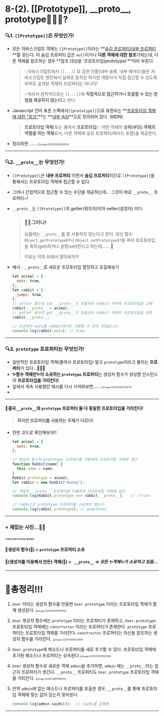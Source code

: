 # 8-(2). [[Prototype]], \_\_proto\_\_, prototype🤦🏻‍♂️?

### 🔍1. `[[Prototype]]`은 무엇인가!

- 모든 자바스크립트 객체는 `[[Prototype]]`이라는 **<u>숨김 프로퍼티/내부 프로퍼티</u>**를 갖는다. 
  이 숨김 프로퍼티 값은 `null`이거나 **다른 객체에 대한 참조**가되는데, 
  다른 객체를 참조하는 경우 **참조 대상을 '프로토타입(prototype)'**이라 부른다.

  > 💡자바스크립트에서 `[[...]]` 로 감싼 이름(내부 슬롯, 내부 메서드)들은 자바스크립트 엔진에서 실제로 동작은 하지만 개발자가 직접 접근할 수 있도록 외부로 공개된 객체의 프로퍼티는 아니다! 
  >
  > 💡따라서 원칙적으로는 `[[...]]`에 **직접적으로 접근하거나 호출할 수 있는 방법을 제공하지 않는다**고 한다.
  
- Javascript 언어 표준 스펙에서`[[prototype]]`으로 표현되는 **<u>프로토타입 객체에 대한 "링크"</u>**는 **<u>내부 속성</u>**으로 정의되어 있다. (MDN)

  > **프로토타입 객체**(또는 줄여서 **프로토타입**) 
  > : 어떤 객체의 **상위(부모) 객체의 역할을 하는 객체**로서, 다른 객체에 공유 프로퍼티(메서드 포함)을 제공한다.

- 정리하면 ......
   <img src="C:\Users\eunse\AppData\Roaming\Typora\typora-user-images\image-20210729223820144.png" alt="image-20210729223820144" style="zoom:50%;" />

---

### 🔍2. `__proto__`는 무엇인가!

- `[[Prototype]]`은 **내부 프로퍼티** 이면서 **숨김 프로퍼티**이므로 `[[Prototype]]`을 통해서는 프로토타입 객체에 접근할 수 없다.

- 그러나 간접적으로 접근할 수 있는 수단을 제공하는데... 그것이 바로  `__proto__` 프로퍼티~!

- `__proto__`는 `[[Prototype]]`의 getter(획득자)이자 setter(설정자) 이다.

  > ### ✋🏻그러나!
  >
  > 요즘에는 `__proto__`를 잘 사용하지 않는다고 한다. 대신 함수 `Object.getPrototypeOf`나 `Object.setPrototypeOf`을 써서 프로토타입을 획득(get)하거나 설정(set)한다고 하는데.......🤯
  >
  > 이유는 이따 뒤에서 알아보자!!!

- 예시 : `__proto__`로 새로운 프로토타입 할당하고 호출해보기

  ```js
  let animal = {
    eats: true,
  };
  let rabbit = {
    jumps: true,
  };
  // setter 함수인 set __proto__가 호출되어 rabbit 객체의 프로토타입을 교체
  rabbit.__proto__ = animal;
  // getter 함수인 get __proto__가 호출되어 rabbit 객체의 프로토타입을 취득
  rabbit.__proto__;
  
  // 프로퍼티 eats를 rabbit에서도 사용할 수 있게 되었습니다.
  console.log(rabbit.eats); // true
  ```

---

### 🔍3. `prototype` 프로퍼티는 무엇인가!

- 일반적인 프로토타입 객체(줄여서 프로토타입) 말고 `prototype`이라고 불리는 **프로퍼티**가 있다...🤦🏻‍♀️
- **✨함수 객체만✨이 소유하는 `prototype` 프로퍼티**는
  생성자 함수가 생성할 인스턴스의 **프로토타입을 가리킨다**!
- 앞에서 계속 사용했던 예시를 다시 가져와보면......
  <img src="C:\Users\eunse\AppData\Roaming\Typora\typora-user-images\image-20210729231710719.png" alt="image-20210729231710719" style="zoom:50%;" />
- 

---

####  🤯결국 `__proto__`와 `prototype` 프로퍼티 둘 다 동일한 프로토타입을 가리킨다! 

> #### 하지만 프로퍼티를 사용하는 주체가 다르다!

- 한번 코드로 확인해보자!!

  ```js
  let animal = {
    eats: true,
  };
  
  // 생성자 함수의 prototype 프로퍼티를 이용하여 프로토타입 객체에 접근
  function Rabbit(name) {
    this.name = name;
  }
  Rabbit.prototype = animal;
  let rabbit = new Rabbit("bunny");
  
  // 객체의 __proto__ 프로퍼티를 이용하여 프로토타입 객체에 접근
  console.log(Rabbit.prototype === rabbit.__proto__);	// ✨true✨ - 결국 동일한 프로토타입을 가리킨다.
  
  // rabbit은 prototype 프로퍼티를 소유하지 않는다.
  console.log(rabbit.prototype); // undefined
  ```

---

### + 재밌는 사진...🐔🥚

### <img src="https://media.vlpt.us/post-images/adam2/12a5e250-fd90-11e9-959f-1f9679bea880/1nDBFaMpflmSsIKfMLxWIvQ.jpeg" alt="자바스크립트 Prototype 완벽 정리" style="zoom:37%;" />

#### 📌생성자 함수(🐔) = `prototype`  프로퍼티 소유

#### 📌(생성자를 이용해서 만든) 객체(🥚) = ` __proto__` *=> 모든 ✨객체✨가 소유하고 있음...*

---

# 🤗총정리!!!

1. `User` 이라는 생성자 함수를 만들면 `User.prototype` 이라는 프로토타입 객체가 함께 생성된다.
   <img src="C:\Users\eunse\AppData\Roaming\Typora\typora-user-images\image-20210730015357855.png" alt="image-20210730015357855" style="zoom:50%;" />

   

2. `User` 생성자 함수에는 `prototype` 이라는 프로퍼티가 존재하고, `User.prototype` 프로토타입 객체에는 `constructor` 이라는 프로퍼티가 존재한다. `prototype` 프로퍼티는 프로토타입 객체를 가리킨다. `constructor` 프로퍼티는 자신을 참조하는 생성자 함수를 가리킨다.
   <img src="C:\Users\eunse\AppData\Roaming\Typora\typora-user-images\image-20210730015321695.png" alt="image-20210730015321695" style="zoom:50%;" />

   

3. `User.prototype`에 메소드나 프로퍼티를 새로 추가할 수 있다. 프로토타입 객체에 추가된 메소드나 프로퍼티는 상속된다.<img src="C:\Users\eunse\AppData\Roaming\Typora\typora-user-images\image-20210730015505068.png" alt="image-20210730015505068" style="zoom:50%;" />

4. `User` 생성자 함수로 새로운 객체 `admin`을 추가하면, `admin` 에는 `__proto__`라는 접근자 프로퍼티가 생긴다. `__proto__` 프로퍼티도 `User.prototype` 프로토타입 객체를 가리킨다. 
   <img src="C:\Users\eunse\AppData\Roaming\Typora\typora-user-images\image-20210730015800133.png" alt="image-20210730015800133" style="zoom:50%;" />

5. 만약 `admin`에 없는 메소드나 프로퍼티를 호출한 경우, `__proto__`를 통해 프로토타입 객체에 찾는 값이 있는지 찾아본다.

   ```js
   console.log(admin.sayHi());	// sayHi를 실행함
   ```

---

